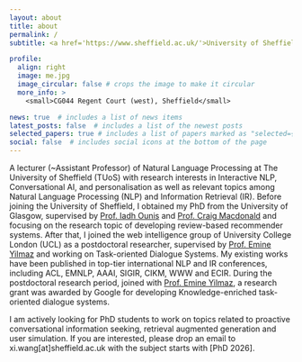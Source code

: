 ```yaml
---
layout: about
title: about
permalink: /
subtitle: <a href='https://www.sheffield.ac.uk/'>University of Sheffield</a>. <a href='https://www.sheffield.ac.uk/dcs/research/groups/natural-language-processing'>Natural Language Processing Group</a>.

profile:
  align: right
  image: me.jpg
  image_circular: false # crops the image to make it circular
  more_info: >
    <small>CG044 Regent Court (west), Sheffield</small>

news: true  # includes a list of news items
latest_posts: false  # includes a list of the newest posts
selected_papers: true # includes a list of papers marked as "selected={true}"
social: false  # includes social icons at the bottom of the page
---
```


A lecturer (~Assistant Professor) of Natural Language Processing at The University of Sheffield (TUoS) with research interests in Interactive NLP, Conversational AI, and personalisation as well as relevant topics among Natural Language Processing (NLP) and Information Retrieval (IR). Before joining the University of Sheffield, I obtained my PhD from the University of Glasgow, supervised by [Prof. Iadh Ounis](https://www.dcs.gla.ac.uk/~ounis/) and [Prof. Craig Macdonald](https://www.dcs.gla.ac.uk/~craigm/) and focusing on the research topic of developing review-based recommender systems. After that, I joined the web intelligence group of University College London (UCL) as a postdoctoral researcher, supervised by [Prof. Emine Yilmaz](https://sites.google.com/site/emineyilmaz/home) and working on Task-oriented Dialogue Systems. My existing works have been published in top-tier international NLP and IR conferences, including ACL, EMNLP, AAAI, SIGIR, CIKM, WWW and ECIR. During the postdoctoral research period, joined with [Prof. Emine Yilmaz](https://sites.google.com/site/emineyilmaz/home), a research grant was awarded by Google for developing Knowledge-enriched task-oriented dialogue systems.

I am actively looking for PhD students to work on topics related to proactive conversational information seeking, retrieval augmented generation and user simulation. If you are interested, please drop an email to xi.wang[at]sheffield.ac.uk with the subject starts with [PhD 2026].